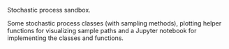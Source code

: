 
Stochastic process sandbox.

Some stochastic process classes (with sampling methods), plotting helper
functions for visualizing sample paths and a Jupyter notebook for implementing
the classes and functions.
